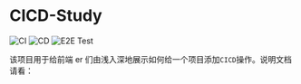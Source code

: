 # CICD-Study

![CI](https://github.com/Hitotsubashi/cicd-study/actions/workflows/ci.yml/badge.svg) ![CD](https://github.com/Hitotsubashi/cicd-study/actions/workflows/cd.yml/badge.svg) ![E2E Test](https://github.com/Hitotsubashi/cicd-study/actions/workflows/e2e-test.yml/badge.svg)

该项目用于给前端 er 们由浅入深地展示如何给一个项目添加`CICD`操作。说明文档请看：

